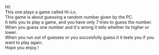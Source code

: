 Hi!\
This one plays a game called Hi-Lo.\
This game is about guessing a random number given by the PC.\
It tells you to play a game, and you have only 7 tries to guess the number.\
When you guess one number and it's wrong it tells whether its higher or lower.\
When you run out of guesses or you succesfully guess it it teels you if you want to play again.\
Hope you enjoy.!